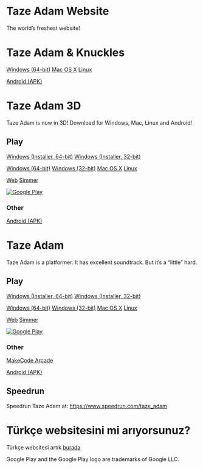 # Taze Adam Website

The world’s freshest website!

# Taze Adam & Knuckles
[Windows (64-bit)](https://www.mediafire.com/file/2dqoztbevcbllfz/TAZEADAMandKnuckles.zip/file)
[Mac OS X](https://www.mediafire.com/file/952sckr3ouumb75/Taze_Adam_%2526KnucklesMac.zip/file)
[Linux](https://www.mediafire.com/file/952sckr3ouumb75/Taze_Adam_%2526KnucklesMac.zip/file)

[Android (APK)](https://www.mediafire.com/file/n6dm8pn60q2wmm1/AndroidAdamAndKnuckles.apk/file)

# Taze Adam 3D

Taze Adam is now in 3D! Download for Windows, Mac, Linux and Android!

## Play
[Windows (Installer, 64-bit)](https://www.mediafire.com/file/ztn2kllxr7aqup0/TazeAdam3DSetupv1.2.exe/file)
[Windows (Installer, 32-bit)](https://www.mediafire.com/file/41qqjchpkt75jyn/TazeAdam3DSetup32v1.2.exe/file)

[Windows (64-bit)](https://www.mediafire.com/file/gt3y9aj2jfq0mpe/TazeAdam3DWindows.zip/file)
[Windows (32-bit)](https://www.mediafire.com/file/jnr01wnmfchgxcl/TazeAdam3DWindows32.zip/file)
[Mac OS X](https://www.mediafire.com/file/8qb0vwd629f7e77/TazeAdam3DMacOS.zip/file)
[Linux](https://www.mediafire.com/file/8c1nxsna9l4zxse/TazeAdam3DLinux.zip/file)

[Web](play/playtazeadam3d.md)
[Simmer](https://simmer.io/@SpaceChuck/taze-adam-3d)

[![Google Play](https://play.google.com/intl/en_us/badges/static/images/badges/en_badge_web_generic.png)](https://play.google.com/store/apps/details?id=com.SpaceChuck.TAZEADAM3D)

### Other
[Android (APK)](https://www.mediafire.com/file/oo2krmrb16otnuo/AndroidAdam3D.apk/file)

# Taze Adam

Taze Adam is a platformer. It has excellent soundtrack. But it’s a “little” hard.

## Play

[Windows (Installer, 64-bit)](https://www.mediafire.com/file/gxjpmckvumdkro7/TazeAdamSetupv1.5.exe/file)
[Windows (Installer, 32-bit)](https://www.mediafire.com/file/kyaml313qf8z2yx/TazeAdamSetup32v1.5.exe/file)

[Windows (64-bit)](https://www.mediafire.com/file/ecooiz7fsd2nxxp/TazeAdamWindowsv1.5.zip/file)
[Windows (32-bit)](https://www.mediafire.com/file/71cm6kriicvf8qe/TazeAdamWindows32v1.5.zip/file)
[Mac OS X](https://www.mediafire.com/file/ez9mqncf26rons1/TazeAdammacOSv1.5.zip/file)
[Linux](https://www.mediafire.com/file/ysvmhrgd1xbh1g6/TazeAdamLinuxv1.5.zip/file)

[Web](play/tazeadam.md)
[Simmer](https://simmer.io/@SpaceChuck/taze-adam)

[![Google Play](https://play.google.com/intl/en_us/badges/static/images/badges/en_badge_web_generic.png)](https://play.google.com/store/apps/details?id=com.SpaceChuck.tazeadam)

### Other
[MakeCode Arcade](https://makecode.com/_d0bbXA0cJJ5T)

[Android (APK)](https://github.com/SpaceChuck/taze-adam/raw/gh-pages/AndroidAdam.apk)

## Speedrun

Speedrun Taze Adam at: https://www.speedrun.com/taze_adam

# Türkçe websitesini mi arıyorsunuz?
Türkçe websitesi artık [burada](https://spacechuck.github.io/taze-adam/indextr)


Google Play and the Google Play logo are trademarks of Google LLC.


